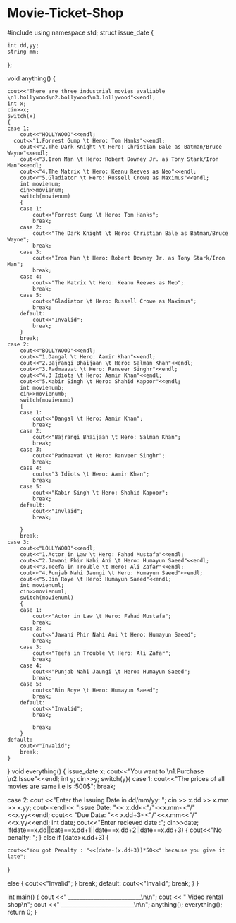 # Movie-Ticket-Shop
#include<iostream>
using namespace std;
struct issue_date
{

    int dd,yy;
    string mm;
};

void anything()
{

    cout<<"There are three industrial movies avaliable \n1.hollywood\n2.bollywood\n3.lollywood"<<endl;
    int x;
    cin>>x;
    switch(x)
    {
    case 1:
        cout<<"HOLLYWOOD"<<endl;
      cout<<"1.Forrest Gump \t Hero: Tom Hanks"<<endl;
        cout<<"2.The Dark Knight \t Hero: Christian Bale as Batman/Bruce Wayne"<<endl;
        cout<<"3.Iron Man \t Hero: Robert Downey Jr. as Tony Stark/Iron Man"<<endl;
        cout<<"4.The Matrix \t Hero: Keanu Reeves as Neo"<<endl;
        cout<<"5.Gladiator \t Hero: Russell Crowe as Maximus"<<endl;
        int movienum;
        cin>>movienum;
        switch(movienum)
        {
        case 1:
            cout<<"Forrest Gump \t Hero: Tom Hanks";
            break;
        case 2:
            cout<<"The Dark Knight \t Hero: Christian Bale as Batman/Bruce Wayne";
            break;
        case 3:
            cout<<"Iron Man \t Hero: Robert Downey Jr. as Tony Stark/Iron Man";
            break;
        case 4:
            cout<<"The Matrix \t Hero: Keanu Reeves as Neo";
            break;
        case 5:
            cout<<"Gladiator \t Hero: Russell Crowe as Maximus";
            break;
        default:
            cout<<"Invalid";
            break;
        }
        break;
    case 2:
        cout<<"BOLLYWOOD"<<endl;
        cout<<"1.Dangal \t Hero: Aamir Khan"<<endl;
        cout<<"2.Bajrangi Bhaijaan \t Hero: Salman Khan"<<endl;
        cout<<"3.Padmaavat \t Hero: Ranveer Singhr"<<endl;
        cout<<"4.3 Idiots \t Hero: Aamir Khan"<<endl;
        cout<<"5.Kabir Singh \t Hero: Shahid Kapoor"<<endl;
        int movienumb;
        cin>>movienumb;
        switch(movienumb)
        {
        case 1:
            cout<<"Dangal \t Hero: Aamir Khan";
            break;
        case 2:
            cout<<"Bajrangi Bhaijaan \t Hero: Salman Khan";
            break;
        case 3:
            cout<<"Padmaavat \t Hero: Ranveer Singhr";
            break;
        case 4:
            cout<<"3 Idiots \t Hero: Aamir Khan";
            break;
        case 5:
            cout<<"Kabir Singh \t Hero: Shahid Kapoor";
            break;
        default:
            cout<<"Invlaid";
            break;

        }
        break;
    case 3:
        cout<<"LOLLYWOOD"<<endl;
        cout<<"1.Actor in Law \t Hero: Fahad Mustafa"<<endl;
        cout<<"2.Jawani Phir Nahi Ani \t Hero: Humayun Saeed"<<endl;
        cout<<"3.Teefa in Trouble \t Hero: Ali Zafar"<<endl;
        cout<<"4.Punjab Nahi Jaungi \t Hero: Humayun Saeed"<<endl;
        cout<<"5.Bin Roye \t Hero: Humayun Saeed"<<endl;
        int movienuml;
        cin>>movienuml;
        switch(movienuml)
        {
        case 1:
            cout<<"Actor in Law \t Hero: Fahad Mustafa";
            break;
        case 2:
            cout<<"Jawani Phir Nahi Ani \t Hero: Humayun Saeed";
            break;
        case 3:
            cout<<"Teefa in Trouble \t Hero: Ali Zafar";
            break;
        case 4:
            cout<<"Punjab Nahi Jaungi \t Hero: Humayun Saeed";
            break;
        case 5:
            cout<<"Bin Roye \t Hero: Humayun Saeed";
            break;
        default:
            cout<<"Invalid";
            break;

            break;
        }
    default:
        cout<<"Invalid";
        break;
    }

}
void everything() {
issue_date  x;
cout<<"You want to \n1.Purchase \n2.Issue"<<endl;
int y;
cin>>y;
switch(y){
case 1:
    cout<<"The prices of all movies are same i.e is :500$";
    break;


case 2:
cout <<"Enter the Issuing Date in dd/mm/yy: ";
cin >> x.dd >> x.mm >> x.yy;
cout<<endl<< "Issue Date: "<< x.dd<<"/"<<x.mm<<"/"<<x.yy<<endl;
cout<< "Due Date: "<< x.dd+3<<"/"<<x.mm<<"/"<<x.yy<<endl;
int date;
cout<<"Enter recieved date :";
cin>>date;
if(date==x.dd||date==x.dd+1||date==x.dd+2||date==x.dd+3)
{
    cout<<"No penalty: ";
}
else if (date>x.dd+3)
{

    cout<<"You got Penalty : "<<(date-(x.dd+3))*50<<" because you give it late";
}

else
{
    cout<<"Invalid";
}
break;
default:
    cout<<"Invalid";
    break;
}
}

int main()
{
    cout <<"                                          __________________________\n\n";
    cout << "                                             Video rental shop\n";
    cout <<"                                          __________________________\n\n";
    anything();
    everything();
    return 0;
}
